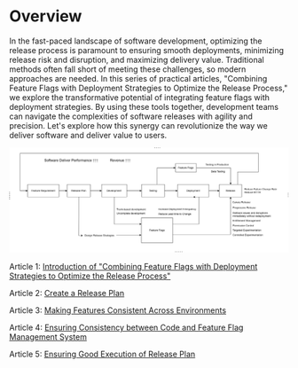 # Overview

In the fast-paced landscape of software development, optimizing the release process is paramount to ensuring smooth deployments, minimizing release risk and disruption, and maximizing delivery value. Traditional methods often fall short of meeting these challenges, so modern approaches are needed. In this series of practical articles, "Combining Feature Flags with Deployment Strategies to Optimize the Release Process," we explore the transformative potential of integrating feature flags with deployment strategies. By using these tools together, development teams can navigate the complexities of software releases with agility and precision. Let's explore how this synergy can revolutionize the way we deliver software and deliver value to users.


![](../continuous-delivery-practice/assets/optimize-release-process/overview.png)


Article 1: [Introduction of "Combining Feature Flags with Deployment Strategies to Optimize the Release Process"](https://www.featbit.co/blogs/Combining-Feature-Flags-with-Deployment-Strategies-to-Optimize-the-Release-Process)

Article 2: [Create a Release Plan](https://www.featbit.co/blogs/Combining-Feature-Flags-with-Deployment-Strategies-to-Optimize-the-Release-Process-Part-2)

Article 3: [Making Features Consistent Across Environments](https://www.featbit.co/blogs/Combining-Feature-Flags-with-Deployment-Strategies-to-Optimize-the-Release-Process-Part-3)

Article 4: [Ensuring Consistency between Code and Feature Flag Management System](https://www.featbit.co/blogs/Combining-Feature-Flags-with-Deployment-Strategies-to-Optimize-the-Release-Process-Part-4)

Article 5: [Ensuring Good Execution of Release Plan]()